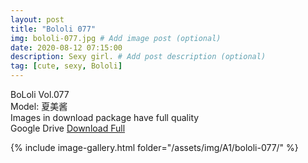 ```yaml
---
layout: post
title: "Bololi 077"
img: bololi-077.jpg # Add image post (optional)
date: 2020-08-12 07:15:00
description: Sexy girl. # Add post description (optional)
tag: [cute, sexy, Bololi]
---
```

BoLoli Vol.077  
Model: 夏美酱                                                
Images in download package have full quality                    
Google Drive [Download Full](http://gestyy.com/ewJB8R)

{% include image-gallery.html folder="/assets/img/A1/bololi-077/" %}
